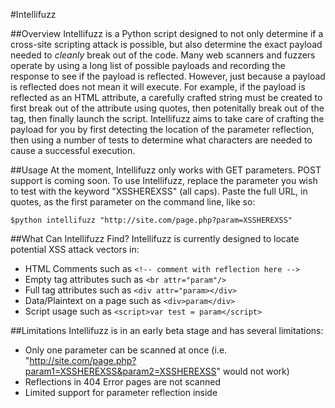 #Intellifuzz

##Overview
Intellifuzz is a Python script designed to not only determine if a cross-site scripting attack is possible, but also determine the exact payload needed
to *cleanly* break out of the code.
Many web scanners and fuzzers operate by using a long list of possible payloads and recording the response to see if the payload is reflected. However,
just because a payload is reflected does not mean it will execute. For example, if the payload is reflected as an HTML attribute, a carefully crafted
string must be created to first break out of the attribute using quotes, then potenitally break out of the tag, then finally launch the script.
Intellifuzz aims to take care of crafting the payload for you by first detecting the location of the parameter reflection, then using a number of tests
to determine what characters are needed to cause a successful execution.

##Usage
At the moment, Intellifuzz only works with GET parameters. POST support is coming soon. To use Intellifuzz, replace the parameter you wish to test with the
keyword "XSSHEREXSS" (all caps). Paste the full URL, in quotes, as the first parameter on the command line, like so:

```
$python intellifuzz "http://site.com/page.php?param=XSSHEREXSS"
```

##What Can Intellifuzz Find?
Intellifuzz is currently designed to locate potential XSS attack vectors in:
* HTML Comments such as ```<!-- comment with reflection here -->```
* Empty tag attributes such as ```<br attr="param"/>```
* Full tag attributes such as ```<div attr="param></div>```
* Data/Plaintext on a page such as ```<div>param</div>```
* Script usage such as ```<script>var test = param</script>```

##Limitations
Intellifuzz is in an early beta stage and has several limitations:
* Only one parameter can be scanned at once (i.e. "http://site.com/page.php?param1=XSSHEREXSS&param2=XSSHEREXSS" would not work)
* Reflections in 404 Error pages are not scanned
* Limited support for parameter reflection inside <script> tags
* XSS in HTML tag attributes without double quotes are not supported (i.e. ```<div attr=param></div>``` or ```<div attr='param'></div>```)
* POST data is not yet supported
* Potential false positives

##Technical Details
The script works by first reading in the URL. If the keyword, XSSHEREXSS is found for one parameter, it continues. It then tests the URL to see if it can be
successfully loaded. If so, the response code is checked to see if the keyword is present. Without the keyword, a reflected XSS attack is impossible. If the
keyword is found, the script determines the number of times the keyword appears (different attack vectors will be present for each reflection location). For
each reflection, the response is passed to an HTML parser which determines where in the HTML code the reflection is found. There are several configured
locations: an HTML comment, an empty tag attribute, a tag attribute, HTML data or plaintext, or within a script. Each location has its own function which is
called to attempt to generate the correct payload to match the location.

The "break" functions are responsible for determining if an ideal payload will work. If the ideal payload fails, new tests are run to determine why. For example,
some sites block script tags, but not image tags, so a payload involving image onerror attributes is generated. If the dynamically generated payloads fail, the
function resorts to fuzzing from a lists of paylaods known to work in that specific location. For example, if the parameter is reflected in an HTML comment,
the code ```-->``` is appended to the beginning of each payload to ensure the comment is broken out of first.

Every payload attempt is also tested for "cleanliness." This means that, if the ideal payload works, the viewable aspect of the page seen by the victim would not
be affected. With some XSS attacks, the escaping needed causes the rest of the page code to become part of the text shown to the visitor. By using a clean attack,
the correct code is appended to the end of an attack to allow the page to function generally as it should. For example, if the code was originally:
```<div attr="param"></div>``` then the paylaod generated would be: ```"<script>alert(1);</script><div attr="``` The "div attr=" at the end allows a new div to be
created in the code, thus preventing HTML syntax errors.

If a clean attack will not work, a warning is given that invalid HTML is being used.

At the conclusion of the script, a full list of possible payloads is provided. After each occurance, a URL-encoded string is provided as well for easy copy/pasting
into the browser.